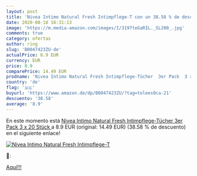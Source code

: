 ```yaml
---
layout: post
title: 'Nivea Intimo Natural Fresh Intimpflege-T con un 38.58 % de descuento'
date: 2020-08-18 16:31:13
image: 'https://m.media-amazon.com/images/I/3197teGaRIL._SL200_.jpg'
comments: true
category: ofertas
author: ring
slug: 'B0047423ZU-de'
actualPrice: 8.9 EUR
currency: EUR
price: 8.9
comparePrice: 14.49 EUR
prodname: 'Nivea Intimo Natural Fresh Intimpflege-Tücher  3er Pack  3 x 20 Stück '
country: 'de'
flag: '🇩🇪'
buyurl: 'https://www.amazon.de/dp/B0047423ZU/?tag=tolees0ca-21'
descuento: '38.58'
average: '8.9'
---
```


En este momento está [Nivea Intimo Natural Fresh Intimpflege-Tücher  3er Pack  3 x 20 Stück ](https://www.amazon.de/dp/B0047423ZU/?tag=tolees0ca-21) a 8.9 EUR (original: 14.49 EUR) (38.58 %  de descuento) en el siguiente enlace!

[![Nivea Intimo Natural Fresh Intimpflege-T](https://m.media-amazon.com/images/I/3197teGaRIL._SL200_.jpg)](https://www.amazon.de/dp/B0047423ZU/?tag=tolees0ca-21)

🔎:


[Aquí!!!](https://www.amazon.de/dp/B0047423ZU/?tag=tolees0ca-21)
